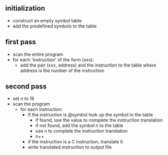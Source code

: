 ## initialization

- construct an empty symbol table
- add the predefined symbols to the table

## first pass

- scan the entire program
- for each 'instruction' of the form (xxx):
	- add the pair (xxx, address) and the instruction to the table where address is the number of the instruction

## second pass

- set _n_ to 16
- scan the program
	- for each instruction:
		- if the instruction is @symbol look up the symbol in the table
			- if found, use the value to complete the instruction translation
			- if not found, add the symbol _n_ to the table
			- use n to complete the instruction translation
			- n++
		- if the instruction is a C instruction, translate it
		- write translated instruction to output file